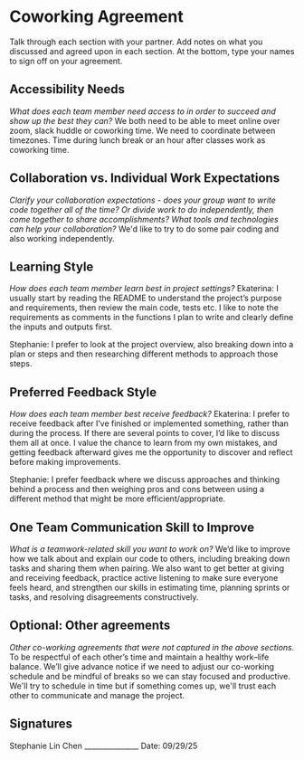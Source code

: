 # Coworking Agreement

Talk through each section with your partner. Add notes on what you discussed and agreed upon in each section. At the bottom, type your names to sign off on your agreement.

## Accessibility Needs
*What does each team member need access to in order to succeed and show up the best they can?*
We both need to be able to meet online over zoom, slack huddle or coworking time. We need to coordinate between timezones. Time during lunch break or an hour after classes work as coworking time.

## Collaboration vs. Individual Work Expectations
*Clarify your collaboration expectations - does your group want to write code together all of the time? Or divide work to do independently, then come together to share accomplishments? What tools and technologies can help your collaboration?*
We'd like to try to do some pair coding and also working independently.


## Learning Style
*How does each team member learn best in project settings?*
Ekaterina: I usually start by reading the README to understand the project’s purpose and requirements, then review the main code, tests etc. I like to note the requirements as comments in the functions I plan to write and clearly define the inputs and outputs first.

Stephanie: I prefer to look at the project overview, also breaking down into a plan or steps and then researching different methods to approach those steps.

## Preferred Feedback Style
*How does each team member best receive feedback?*
Ekaterina: I prefer to receive feedback after I’ve finished or implemented something, rather than during the process. If there are several points to cover, I’d like to discuss them all at once. I value the chance to learn from my own mistakes, and getting feedback afterward gives me the opportunity to discover and reflect before making improvements.

Stephanie: I prefer feedback where we discuss approaches and thinking behind a process and then weighing pros and cons between using a different method that might be more efficient/appropriate.


## One Team Communication Skill to Improve
*What is a teamwork-related skill you want to work on?*
We’d like to improve how we talk about and explain our code to others, including breaking down tasks and sharing them when pairing. We also want to get better at giving and receiving feedback, practice active listening to make sure everyone feels heard, and strengthen our skills in estimating time, planning sprints or tasks, and resolving disagreements constructively.

## Optional: Other agreements
*Other co-working agreements that were not captured in the above sections.*
To be respectful of each other’s time and maintain a healthy work–life balance. We’ll give advance notice if we need to adjust our co-working schedule and be mindful of breaks so we can stay focused and productive. We'll try to schedule in time but if something comes up, we'll trust each other to communicate and manage the project.

## Signatures
Stephanie Lin Chen _______________
Date: 09/29/25